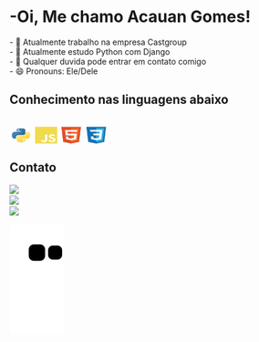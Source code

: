<h1>-Oi, Me chamo Acauan Gomes!</h1>
<p>- 🔭 Atualmente trabalho na empresa Castgroup<br>
- 🌱 Atualmente estudo Python com Django<br>
- 💬 Qualquer duvida pode entrar em contato comigo<br>
- 😄 Pronouns: Ele/Dele<br></p>
<h2>Conhecimento nas linguagens abaixo</h2>
<div style="display: inline_block"><br>
  <img align="center" alt="Python" height="30" width="40" src="https://raw.githubusercontent.com/devicons/devicon/master/icons/python/python-original.svg">
  <img align="center" alt="Js" height="30" width="40" src="https://raw.githubusercontent.com/devicons/devicon/master/icons/javascript/javascript-plain.svg">
  <img align="center" alt="HTML" height="30" width="40" src="https://raw.githubusercontent.com/devicons/devicon/master/icons/html5/html5-original.svg">
  <img align="center" alt="CSS" height="30" width="40" src="https://raw.githubusercontent.com/devicons/devicon/master/icons/css3/css3-original.svg">
</div>
  
  ##
 <h2>Contato</h2>   
 <div> 
  <a href = "mailto:acauan_gomes@hotmail.com"><img src="https://img.shields.io/badge/Microsoft_Outlook-0078D4?style=for-the-badge&logo=microsoft-outlook&logoColor=white"></a><br>
  <a href="https://instagram.com/acauangs" target="_blank"><img src="https://img.shields.io/badge/-Instagram-%23E4405F?style=for-the-badge&logo=instagram&logoColor=white" target="_blank"></a><br>
  <a href="https://www.linkedin.com/in/acauan_gomes@hotmail.com" target="_blank"><img src="https://img.shields.io/badge/-LinkedIn-%230077B5?style=for-the-badge&logo=linkedin&logoColor=white" target="_blank"></a> 
 
  ![Snake animation](https://github.com/rafaballerini/rafaballerini/blob/output/github-contribution-grid-snake.svg)
 
</div>
